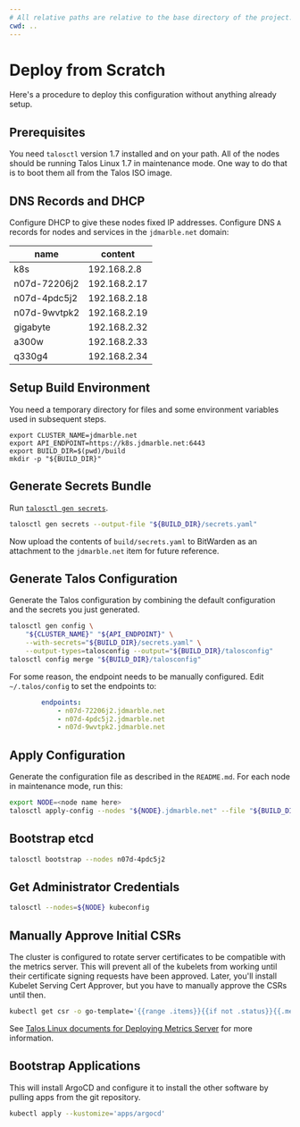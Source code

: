 ```yaml
---
# All relative paths are relative to the base directory of the project.
cwd: ..
---
```


# Deploy from Scratch

Here's a procedure to deploy this configuration without anything already setup.

## Prerequisites

You need `talosctl` version 1.7 installed and on your path.
All of the nodes should be running Talos Linux 1.7 in maintenance mode.
One way to do that is to boot them all from the Talos ISO image.

## DNS Records and DHCP

Configure DHCP to give these nodes fixed IP addresses.
Configure DNS `A` records for nodes and services in the `jdmarble.net` domain:

| name         | content                       |
|--------------|-------------------------------|
| k8s          | 192.168.2.8                   |
| n07d-72206j2 | 192.168.2.17                  |
| n07d-4pdc5j2 | 192.168.2.18                  |
| n07d-9wvtpk2 | 192.168.2.19                  |
| gigabyte     | 192.168.2.32                  |
| a300w        | 192.168.2.33                  |
| q330g4       | 192.168.2.34                  |


## Setup Build Environment

You need a temporary directory for files and some environment variables used in subsequent steps.

```
export CLUSTER_NAME=jdmarble.net
export API_ENDPOINT=https://k8s.jdmarble.net:6443
export BUILD_DIR=$(pwd)/build
mkdir -p "${BUILD_DIR}"
```

## Generate Secrets Bundle

Run [`talosctl gen secrets`](https://www.talos.dev/v1.7/reference/cli/#talosctl-gen-secrets).

```sh
talosctl gen secrets --output-file "${BUILD_DIR}/secrets.yaml"
```

Now upload the contents of `build/secrets.yaml` to BitWarden as an attachment to the `jdmarble.net` item for future reference.

## Generate Talos Configuration

Generate the Talos configuration by combining the default configuration and the secrets you just generated.

```sh
talosctl gen config \
    "${CLUSTER_NAME}" "${API_ENDPOINT}" \
    --with-secrets="${BUILD_DIR}/secrets.yaml" \
    --output-types=talosconfig --output="${BUILD_DIR}/talosconfig"
talosctl config merge "${BUILD_DIR}/talosconfig"
```

For some reason, the endpoint needs to be manually configured.
Edit `~/.talos/config` to set the endpoints to:

```yaml
        endpoints:
            - n07d-72206j2.jdmarble.net
            - n07d-4pdc5j2.jdmarble.net
            - n07d-9wvtpk2.jdmarble.net
```

## Apply Configuration

Generate the configuration file as described in the `README.md`.
For each node in maintenance mode, run this:

```sh
export NODE=<node name here>
talosctl apply-config --nodes "${NODE}.jdmarble.net" --file "${BUILD_DIR}/${NODE}.yaml" --insecure
```

## Bootstrap etcd

```sh
talosctl bootstrap --nodes n07d-4pdc5j2
```

## Get Administrator Credentials

```sh
talosctl --nodes=${NODE} kubeconfig
```

## Manually Approve Initial CSRs

The cluster is configured to rotate server certificates to be compatible with the metrics server.
This will prevent all of the kubelets from working until their certificate signing requests have been approved.
Later, you'll install Kubelet Serving Cert Approver, but you have to manually approve the CSRs until then.

```sh
kubectl get csr -o go-template='{{range .items}}{{if not .status}}{{.metadata.name}}{{"\n"}}{{end}}{{end}}' | xargs kubectl certificate approve
```

See [Talos Linux documents for Deploying Metrics Server](https://www.talos.dev/v1.7/kubernetes-guides/configuration/deploy-metrics-server/) for more information.

## Bootstrap Applications

This will install ArgoCD and configure it to install the other software by pulling apps from the git repository.

```sh
kubectl apply --kustomize='apps/argocd'
```
